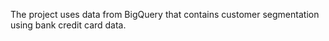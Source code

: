 The project uses data from BigQuery that contains customer segmentation using bank credit card data.